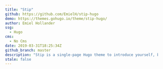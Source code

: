 ```yaml
---
title: "Stip"
github: https://github.com/EmielH/stip-hugo
demo: https://themes.gohugo.io/theme/stip-hugo/
author: Emiel Hollander
ssg:
  - Hugo
cms:
  - No Cms
date: 2019-03-31T18:25:34Z
github_branch: master
description: "Stip is a single-page Hugo theme to introduce yourself, based on Material Design's tap target design pattern."
stale: false
---
```

